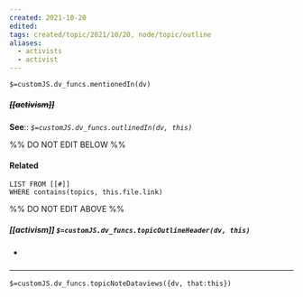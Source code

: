 ```yaml
---
created: 2021-10-20
edited: 
tags: created/topic/2021/10/20, node/topic/outline 
aliases:
  - activists
  - activist
---
```

`$=customJS.dv_funcs.mentionedIn(dv)`

##### <s class="topic-title">[[activism]]</s>


**See**:: 
*`$=customJS.dv_funcs.outlinedIn(dv, this)`*

%% DO NOT EDIT BELOW %%
#### Related 
```dataview
LIST FROM [[#]]
WHERE contains(topics, this.file.link)
```
%% DO NOT EDIT ABOVE %%
##### [[activism]] `$=customJS.dv_funcs.topicOutlineHeader(dv, this)`

- 

### <hr class="dataviews"/>

`$=customJS.dv_funcs.topicNoteDataviews({dv, that:this})`

